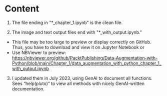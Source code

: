 # Content

1. The file ending in "*_chapter_1.ipynb" is the clean file. 

2. The image and text output files end with "*_with_output.ipynb."
  - This file may be too large to preview or display correctly on GitHub. Thus, you have to download and view it on Jupyter Notebook or
  - Use NBViewer to preview: https://nbviewer.org/github/PacktPublishing/Data-Augmentation-with-Python/blob/main/Chapter_1/data_augmentation_with_python_chapter_1_with_output.ipynb

3. I updated them in July 2023, using GenAI to document all functions. Sees “help(pluto)” to view all methods with nicely GenAI-written documentation.
